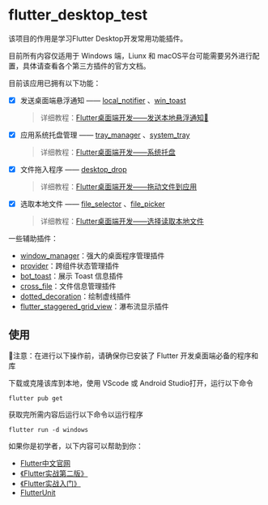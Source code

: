 # flutter_desktop_test

该项目的作用是学习Flutter Desktop开发常用功能插件。

目前所有内容仅适用于 Windows 端，Liunx 和 macOS平台可能需要另外进行配置，具体请查看各个第三方插件的官方文档。

目前该应用已拥有以下功能：

- [x] 发送桌面端悬浮通知 —— [local_notifier](https://pub.dev/packages/local_notifier) 、[win_toast](https://pub.dev/packages/win_toast)

  > 详细教程：[Flutter桌面端开发——发送本地悬浮通知🔔](https://juejin.cn/post/7074482758747160590)

- [x] 应用系统托盘管理 —— [tray_manager](https://pub.dev/packages/tray_manager) 、[system_tray](https://pub.dev/packages/system_tray)

  > 详细教程：[Flutter桌面端开发——系统托盘](https://juejin.cn/post/7074873704773058568)

- [x] 文件拖入程序 —— [desktop_drop](https://pub.dev/packages/desktop_drop)

  > 详细教程：[Flutter桌面端开发——拖动文件到应用](https://juejin.cn/post/7075261040744726559)

- [x] 选取本地文件 —— [file_selector](https://pub.dev/packages/file_selector) 、[file_picker](https://pub.dev/packages/file_picker)

  > 详细教程：[Flutter桌面端开发——选择读取本地文件](https://juejin.cn/post/7075889517210632200/)

一些辅助插件：

- [window_manager](https://pub.dev/packages/window_manager)：强大的桌面程序管理插件
- [provider](https://pub.dev/packages/provider)：跨组件状态管理插件
- [bot_toast](https://pub.dev/packages/bot_toast)：展示 Toast 信息插件
- [cross_file](https://pub.dev/packages/cross_file)：文件信息管理插件
- [dotted_decoration](https://pub.dev/packages/dotted_decoration)：绘制虚线插件
- [flutter_staggered_grid_view](https://pub.dev/packages/flutter_staggered_grid_view)：瀑布流显示插件

## 使用

👻注意：在进行以下操作前，请确保你已安装了 Flutter 开发桌面端必备的程序和库

下载或克隆该库到本地，使用 VScode 或 Android Studio打开，运行以下命令

```shell
flutter pub get
```

获取完所需内容后运行以下命令以运行程序

```shell
flutter run -d windows
```

如果你是初学者，以下内容可以帮助到你：

- [Flutter中文官网](https://flutter.cn/)
- [《Flutter实战第二版》](https://book.flutterchina.club/)
- [《Flutter实战入门》](http://laomengit.com/guide/introduction/mobile_system.html)
- [FlutterUnit](https://github.com/toly1994328/FlutterUnit)

